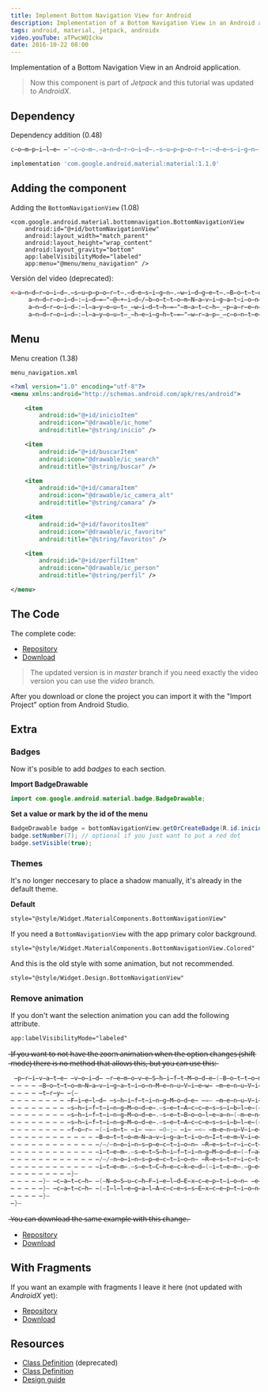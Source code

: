 ```yaml
---
title: Implement Bottom Navigation View for Android
description: Implementation of a Bottom Navigation View in an Android application.
tags: android, material, jetpack, androidx
video.youTube: aTPwcWQIckw
date: 2016-10-22 08:00
---
```


Implementation of a Bottom Navigation View in an Android application.

> Now this component is part of _Jetpack_ and this tutorial was updated to _AndroidX_. 

## Dependency

Dependency addition (0.48)

```groovy
c̶o̶m̶p̶i̶l̶e̶ ̶'̶c̶o̶m̶.̶a̶n̶d̶r̶o̶i̶d̶.̶s̶u̶p̶p̶o̶r̶t̶:̶d̶e̶s̶i̶g̶n̶:̶2̶5̶.̶0̶.̶0̶'̶
```

```groovy
implementation 'com.google.android.material:material:1.1.0'
```

## Adding  the component

Adding the `BottomNavigationView` (1.08)

```
<com.google.android.material.bottomnavigation.BottomNavigationView
    android:id="@+id/bottomNavigationView"
    android:layout_width="match_parent"
    android:layout_height="wrap_content"
    android:layout_gravity="bottom"
    app:labelVisibilityMode="labeled"
    app:menu="@menu/menu_navigation" />
```

Versión del video (deprecated):

```xml
<̶a̶n̶d̶r̶o̶i̶d̶.̶s̶u̶p̶p̶o̶r̶t̶.̶d̶e̶s̶i̶g̶n̶.̶w̶i̶d̶g̶e̶t̶.̶B̶o̶t̶t̶o̶m̶N̶a̶v̶i̶g̶a̶t̶i̶o̶n̶V̶i̶e̶w̶
     a̶n̶d̶r̶o̶i̶d̶:̶i̶d̶=̶"̶@̶+̶i̶d̶/̶b̶o̶t̶t̶o̶m̶N̶a̶v̶i̶g̶a̶t̶i̶o̶n̶V̶i̶e̶w̶"̶
     a̶n̶d̶r̶o̶i̶d̶:̶l̶a̶y̶o̶u̶t̶_̶w̶i̶d̶t̶h̶=̶"̶m̶a̶t̶c̶h̶_̶p̶a̶r̶e̶n̶t̶"̶
     a̶n̶d̶r̶o̶i̶d̶:̶l̶a̶y̶o̶u̶t̶_̶h̶e̶i̶g̶h̶t̶=̶"̶w̶r̶a̶p̶_̶c̶o̶n̶t̶e̶n̶t̶"̶ ̶/̶>̶
```

## Menu

Menu creation (1.38)

`menu_navigation.xml`

```xml
<?xml version="1.0" encoding="utf-8"?>  
<menu xmlns:android="http://schemas.android.com/apk/res/android">

    <item
        android:id="@+id/inicioItem"
        android:icon="@drawable/ic_home"
        android:title="@string/inicio" />

    <item
        android:id="@+id/buscarItem"
        android:icon="@drawable/ic_search"
        android:title="@string/buscar" />

    <item
        android:id="@+id/camaraItem"
        android:icon="@drawable/ic_camera_alt"
        android:title="@string/camara" />

    <item
        android:id="@+id/favoritosItem"
        android:icon="@drawable/ic_favorite"
        android:title="@string/favoritos" />

    <item
        android:id="@+id/perfilItem"
        android:icon="@drawable/ic_person"
        android:title="@string/perfil" />

</menu>
```

## The Code

The complete code:

* [Repository](https://github.com/alvareztech/BottomNavigationViewSample)
* [Download](https://github.com/alvareztech/BottomNavigationViewSample/archive/master.zip)

> The updated version is in _master_ branch if you need exactly the video version you can use the _video_ branch.

After you download or clone the project you can import it with the "Import Project" option from Android Studio.

## Extra

### Badges

Now it's posible to add _badges_ to each section.

__Import BadgeDrawable__

```java
import com.google.android.material.badge.BadgeDrawable;
```
__Set a value or mark by the id of the menu__

```java
BadgeDrawable badge = bottomNavigationView.getOrCreateBadge(R.id.inicioItem);
badge.setNumber(7); // optional if you just want to put a red dot
badge.setVisible(true);
```

### Themes

It's no longer neccesary to place a shadow manually, it's already in the default theme.

__Default__

```xml
style="@style/Widget.MaterialComponents.BottomNavigationView"
```

If you need a `BottomNavigationView` with the app primary color background.

```xml
style="@style/Widget.MaterialComponents.BottomNavigationView.Colored"
```

And this is the old style with some animation, but not recommended.

```xml
style="@style/Widget.Design.BottomNavigationView"
```

### Remove animation

If you don't want the selection animation you can add the following attribute.

```xml
app:labelVisibilityMode="labeled"
```

 ̶I̶f̶ ̶y̶o̶u̶ ̶w̶a̶n̶t̶ ̶t̶o̶ ̶n̶o̶t̶ ̶h̶a̶v̶e̶ ̶t̶h̶e̶ ̶z̶o̶o̶m̶ ̶a̶n̶i̶m̶a̶t̶i̶o̶n̶ ̶w̶h̶e̶n̶ ̶t̶h̶e̶ ̶o̶p̶t̶i̶o̶n̶ ̶c̶h̶a̶n̶g̶e̶s̶ ̶(̶s̶h̶i̶f̶t̶ ̶m̶o̶d̶e̶)̶ ̶t̶h̶e̶r̶e̶ ̶i̶s̶ ̶n̶o̶ ̶m̶e̶t̶h̶o̶d̶ ̶t̶h̶a̶t̶ ̶a̶l̶l̶o̶w̶s̶ ̶t̶h̶i̶s̶,̶ ̶b̶u̶t̶ ̶y̶o̶u̶ ̶c̶a̶n̶ ̶u̶s̶e̶ ̶t̶h̶i̶s̶:̶

```java
 ̶p̶r̶i̶v̶a̶t̶e̶ ̶v̶o̶i̶d̶ ̶r̶e̶m̶o̶v̶e̶S̶h̶i̶f̶t̶M̶o̶d̶e̶(̶B̶o̶t̶t̶o̶m̶N̶a̶v̶i̶g̶a̶t̶i̶o̶n̶V̶i̶e̶w̶ ̶b̶o̶t̶t̶o̶m̶N̶a̶v̶i̶g̶a̶t̶i̶o̶n̶V̶i̶e̶w̶)̶ ̶{̶
̶ ̶ ̶ ̶ ̶B̶o̶t̶t̶o̶m̶N̶a̶v̶i̶g̶a̶t̶i̶o̶n̶M̶e̶n̶u̶V̶i̶e̶w̶ ̶m̶e̶n̶u̶V̶i̶e̶w̶ ̶=̶ ̶(̶B̶o̶t̶t̶o̶m̶N̶a̶v̶i̶g̶a̶t̶i̶o̶n̶M̶e̶n̶u̶V̶i̶e̶w̶)̶ ̶b̶o̶t̶t̶o̶m̶N̶a̶v̶i̶g̶a̶t̶i̶o̶n̶V̶i̶e̶w̶.̶g̶e̶t̶C̶h̶i̶l̶d̶A̶t̶(̶0̶)̶;̶
̶ ̶ ̶ ̶ ̶t̶r̶y̶ ̶{̶
̶ ̶ ̶ ̶ ̶ ̶ ̶ ̶ ̶F̶i̶e̶l̶d̶ ̶s̶h̶i̶f̶t̶i̶n̶g̶M̶o̶d̶e̶ ̶=̶ ̶m̶e̶n̶u̶V̶i̶e̶w̶.̶g̶e̶t̶C̶l̶a̶s̶s̶(̶)̶.̶g̶e̶t̶D̶e̶c̶l̶a̶r̶e̶d̶F̶i̶e̶l̶d̶(̶"̶m̶S̶h̶i̶f̶t̶i̶n̶g̶M̶o̶d̶e̶"̶)̶;̶
̶ ̶ ̶ ̶ ̶ ̶ ̶ ̶ ̶s̶h̶i̶f̶t̶i̶n̶g̶M̶o̶d̶e̶.̶s̶e̶t̶A̶c̶c̶e̶s̶s̶i̶b̶l̶e̶(̶t̶r̶u̶e̶)̶;̶
̶ ̶ ̶ ̶ ̶ ̶ ̶ ̶ ̶s̶h̶i̶f̶t̶i̶n̶g̶M̶o̶d̶e̶.̶s̶e̶t̶B̶o̶o̶l̶e̶a̶n̶(̶m̶e̶n̶u̶V̶i̶e̶w̶,̶ ̶f̶a̶l̶s̶e̶)̶;̶
̶ ̶ ̶ ̶ ̶ ̶ ̶ ̶ ̶s̶h̶i̶f̶t̶i̶n̶g̶M̶o̶d̶e̶.̶s̶e̶t̶A̶c̶c̶e̶s̶s̶i̶b̶l̶e̶(̶f̶a̶l̶s̶e̶)̶;̶
̶ ̶ ̶ ̶ ̶ ̶ ̶ ̶ ̶f̶o̶r̶ ̶(̶i̶n̶t̶ ̶i̶ ̶=̶ ̶0̶;̶ ̶i̶ ̶<̶ ̶m̶e̶n̶u̶V̶i̶e̶w̶.̶g̶e̶t̶C̶h̶i̶l̶d̶C̶o̶u̶n̶t̶(̶)̶;̶ ̶i̶+̶+̶)̶ ̶{̶
̶ ̶ ̶ ̶ ̶ ̶ ̶ ̶ ̶ ̶ ̶ ̶ ̶B̶o̶t̶t̶o̶m̶N̶a̶v̶i̶g̶a̶t̶i̶o̶n̶I̶t̶e̶m̶V̶i̶e̶w̶ ̶i̶t̶e̶m̶ ̶=̶ ̶(̶B̶o̶t̶t̶o̶m̶N̶a̶v̶i̶g̶a̶t̶i̶o̶n̶I̶t̶e̶m̶V̶i̶e̶w̶)̶ ̶m̶e̶n̶u̶V̶i̶e̶w̶.̶g̶e̶t̶C̶h̶i̶l̶d̶A̶t̶(̶i̶)̶;̶
̶ ̶ ̶ ̶ ̶ ̶ ̶ ̶ ̶ ̶ ̶ ̶ ̶/̶/̶n̶o̶i̶n̶s̶p̶e̶c̶t̶i̶o̶n̶ ̶R̶e̶s̶t̶r̶i̶c̶t̶e̶d̶A̶p̶i̶
̶ ̶ ̶ ̶ ̶ ̶ ̶ ̶ ̶ ̶ ̶ ̶ ̶i̶t̶e̶m̶.̶s̶e̶t̶S̶h̶i̶f̶t̶i̶n̶g̶M̶o̶d̶e̶(̶f̶a̶l̶s̶e̶)̶;̶
̶ ̶ ̶ ̶ ̶ ̶ ̶ ̶ ̶ ̶ ̶ ̶ ̶/̶/̶n̶o̶i̶n̶s̶p̶e̶c̶t̶i̶o̶n̶ ̶R̶e̶s̶t̶r̶i̶c̶t̶e̶d̶A̶p̶i̶
̶ ̶ ̶ ̶ ̶ ̶ ̶ ̶ ̶ ̶ ̶ ̶ ̶i̶t̶e̶m̶.̶s̶e̶t̶C̶h̶e̶c̶k̶e̶d̶(̶i̶t̶e̶m̶.̶g̶e̶t̶I̶t̶e̶m̶D̶a̶t̶a̶(̶)̶.̶i̶s̶C̶h̶e̶c̶k̶e̶d̶(̶)̶)̶;̶
̶ ̶ ̶ ̶ ̶ ̶ ̶ ̶ ̶}̶
̶ ̶ ̶ ̶ ̶}̶ ̶c̶a̶t̶c̶h̶ ̶(̶N̶o̶S̶u̶c̶h̶F̶i̶e̶l̶d̶E̶x̶c̶e̶p̶t̶i̶o̶n̶ ̶e̶)̶ ̶{̶
̶ ̶ ̶ ̶ ̶}̶ ̶c̶a̶t̶c̶h̶ ̶(̶I̶l̶l̶e̶g̶a̶l̶A̶c̶c̶e̶s̶s̶E̶x̶c̶e̶p̶t̶i̶o̶n̶ ̶e̶)̶ ̶{̶
̶ ̶ ̶ ̶ ̶}̶
̶}̶
```

 ̶Y̶o̶u̶ ̶c̶a̶n̶ ̶d̶o̶w̶n̶l̶o̶a̶d̶ ̶t̶h̶e̶ ̶s̶a̶m̶e̶ ̶e̶x̶a̶m̶p̶l̶e̶ ̶w̶i̶t̶h̶ ̶t̶h̶i̶s̶ ̶c̶h̶a̶n̶g̶e̶.̶

* [Repository](https://github.com/alvareztech/BottomNavigationViewSample/tree/remove-shift)
* [Download](https://github.com/alvareztech/BottomNavigationViewSample/archive/remove-shift.zip)

## With Fragments

If you want an example with fragments I leave it here (not updated with _AndroidX_ yet):

* [Repository](https://github.com/alvareztech/BottomNavigationViewSample/tree/fragments)
* [Download](https://github.com/alvareztech/BottomNavigationViewSample/archive/fragments.zip)

## Resources

* [Class Definition](https://developer.android.com/reference/android/support/design/widget/BottomNavigationView.html) (deprecated)
* [Class Definition](https://developer.android.com/reference/com/google/android/material/bottomnavigation/BottomNavigationView)
* [Design guide](https://material.io/design/components/bottom-navigation.html)
